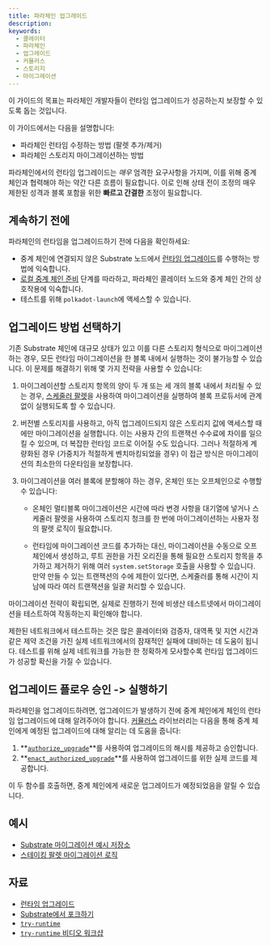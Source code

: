 ```yaml
---
title: 파라체인 업그레이드
description:
keywords:
  - 콜레이터
  - 파라체인
  - 업그레이드
  - 커뮬러스
  - 스토리지
  - 마이그레이션
---
```


이 가이드의 목표는 파라체인 개발자들이 런타임 업그레이드가 성공하는지 보장할 수 있도록 돕는 것입니다.

이 가이드에서는 다음을 설명합니다:

- 파라체인 런타임 수정하는 방법 (팔렛 추가/제거)
- 파라체인 스토리지 마이그레이션하는 방법

파라체인에서의 런타임 업그레이드는 _매우_ 엄격한 요구사항을 가지며, 이를 위해 중계 체인과 협력해야 하는 약간 다른 흐름이 필요합니다.
이로 인해 상태 전이 조정의 매우 제한된 성격과 블록 포함을 위한 **빠르고 간결한** 조정이 필요합니다.

## 계속하기 전에

파라체인의 런타임을 업그레이드하기 전에 다음을 확인하세요:

- 중계 체인에 연결되지 않은 Substrate 노드에서 [런타임 업그레이드](/maintain/runtime-upgrades)를 수행하는 방법에 익숙합니다.
- [로컬 중계 체인 준비](/tutorials/build-a-parachain/prepare-a-local-relay-chain) 단계를 따라하고, 파라체인 콜레이터 노드와 중계 체인 간의 상호작용에 익숙합니다.
- 테스트를 위해 `polkadot-launch`에 액세스할 수 있습니다.

## 업그레이드 방법 선택하기

기존 Substrate 체인에 대규모 상태가 있고 이를 다른 스토리지 형식으로 마이그레이션하는 경우, 모든 런타임 마이그레이션을 한 블록 내에서 실행하는 것이 불가능할 수 있습니다.
이 문제를 해결하기 위해 몇 가지 전략을 사용할 수 있습니다:

1. 마이그레이션할 스토리지 항목의 양이 두 개 또는 세 개의 블록 내에서 처리될 수 있는 경우, [스케줄러 팔렛](https://github.com/paritytech/polkadot-sdk/tree/master/substrate/frame/scheduler)을 사용하여 마이그레이션을 실행하여 블록 프로듀서에 관계없이 실행되도록 할 수 있습니다.

1. 버전별 스토리지를 사용하고, 아직 업그레이드되지 않은 스토리지 값에 액세스할 때에만 마이그레이션을 실행합니다.
   이는 사용자 간의 트랜잭션 수수료에 차이를 일으킬 수 있으며, 더 복잡한 런타임 코드로 이어질 수도 있습니다.
   그러나 적절하게 계량화된 경우 (가중치가 적절하게 벤치마킹되었을 경우) 이 접근 방식은 마이그레이션의 최소한의 다운타임을 보장합니다.

1. 마이그레이션을 여러 블록에 분할해야 하는 경우, 온체인 또는 오프체인으로 수행할 수 있습니다:

   - 온체인 멀티블록 마이그레이션은 시간에 따라 변경 사항을 대기열에 넣거나 스케줄러 팔렛을 사용하여 스토리지 청크를 한 번에 마이그레이션하는 사용자 정의 팔렛 로직이 필요합니다.

   - 런타임에 마이그레이션 코드를 추가하는 대신, 마이그레이션을 수동으로 오프체인에서 생성하고, 루트 권한을 가진 오리진을 통해 필요한 스토리지 항목을 추가하고 제거하기 위해 여러 `system.setStorage` 호출을 사용할 수 있습니다.
     만약 만들 수 있는 트랜잭션의 수에 제한이 있다면, 스케줄러를 통해 시간이 지남에 따라 여러 트랜잭션을 일괄 처리할 수 있습니다.

마이그레이션 전략이 확립되면, 실제로 진행하기 전에 비생산 테스트넷에서 마이그레이션을 테스트하여 작동하는지 확인해야 합니다.

제한된 네트워크에서 테스트하는 것은 많은 콜레이터와 검증자, 대역폭 및 지연 시간과 같은 제약 조건을 가진 실제 네트워크에서의 잠재적인 실패에 대비하는 데 도움이 됩니다.
테스트를 위해 실제 네트워크를 가능한 한 정확하게 모사할수록 런타임 업그레이드가 성공할 확신을 가질 수 있습니다.

## 업그레이드 플로우 승인 -> 실행하기

파라체인을 업그레이드하려면, 업그레이드가 발생하기 전에 중계 체인에게 체인의 런타임 업그레이드에 대해 알려주어야 합니다.
[커뮬러스](https://github.com/paritytech/polkadot-sdk/tree/master/cumulus) 라이브러리는 다음을 통해 중계 체인에게 예정된 업그레이드에 대해 알리는 데 도움을 줍니다:

1. **[`authorize_upgrade`](https://paritytech.github.io/cumulus/cumulus_pallet_parachain_system/pallet/struct.Pallet.html#method.authorize_upgrade)**를 사용하여 업그레이드의 해시를 제공하고 승인합니다.
1. **[`enact_authorized_upgrade`](https://paritytech.github.io/cumulus/cumulus_pallet_parachain_system/pallet/struct.Pallet.html#method.enact_authorized_upgrade)**를 사용하여 업그레이드를 위한 실제 코드를 제공합니다.

이 두 함수를 호출하면, 중계 체인에게 새로운 업그레이드가 예정되었음을 알릴 수 있습니다.

## 예시

- [Substrate 마이그레이션 예시 저장소](https://github.com/apopiak/substrate-migrations)
- [스테이킹 팔렛 마이그레이션 로직](https://github.com/paritytech/substrate/blob/6be513d663836c5c5b8a436f5712402a1c5365a3/frame/staking/src/lib.rs#L757)

## 자료

- [런타임 업그레이드](/maintain/runtime-upgrades)
- [Substrate에서 포크하기](https://github.com/maxsam4/fork-off-substrate)
- [`try-runtime`](/reference/command-line-tools/try-runtime)
- [`try-runtime` 비디오 워크샵](https://www.crowdcast.io/e/substrate-seminar/41)